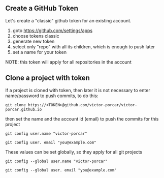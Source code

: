 


## Create a GitHub Token

Let's create a "classic" github token for an existing account. 

1) goto https://github.com/settings/apps
2) choose tokens classic
3) generate new token
4) select only "repo" with all its children, which is enough to push later
5) set a name for your token


NOTE: this token will apply for all repositories in the account


## Clone a project with token

If a project is cloned with token, then later it is not necessary to enter name/password to push commits, to do this:

`git clone https://<TOKEN>@github.com/victor-porcar/victor-porcar.github.io`

then set the name and the account id (email) to push the commits for this project

`git config user.name "victor-porcar"`

`git config user. email "you@example.com"`

These values can be set globally, so they apply for all git projects

`git config --global user.name "victor-porcar"`

`git config --global user. email "you@example.com"`
